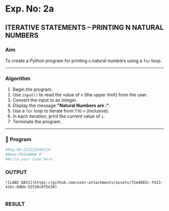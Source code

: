 # Exp. No: 2a  
## ITERATIVE STATEMENTS – PRINTING N NATURAL NUMBERS

###  Aim
To create a Python program for printing `n` natural numbers using a `for` loop.

---

###  Algorithm

1. Begin the program.
2. Use `input()` to read the value of `n` (the upper limit) from the user.
3. Convert the input to an integer.
4. Display the message **"Natural Numbers are :"**.
5. Use a `for` loop to iterate from 1 to `n` (inclusive).
6. In each iteration, print the current value of `i`.
7. Terminate the program.

---

### 🧾 Program

```python
#Reg.NO:212222040120
#Name:PRASANNA R
#Write your Code here

```
### OUTPUT
```
![LAB2 DAY1](https://github.com/user-attachments/assets/f2ed883c-f413-416c-8dbb-52530c0f5e30)


```
### RESULT
```

```
